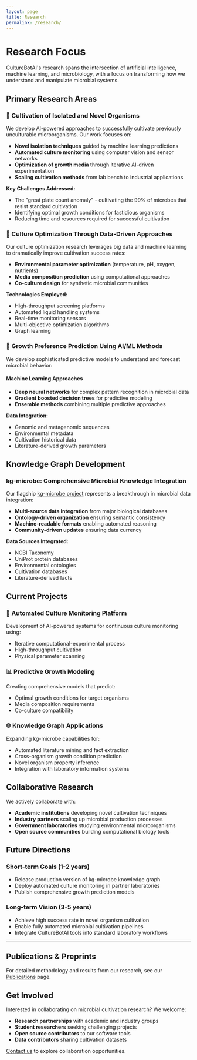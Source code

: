 ```yaml
---
layout: page
title: Research
permalink: /research/
---
```


# Research Focus

CultureBotAI's research spans the intersection of artificial intelligence, machine learning, and microbiology, with a focus on transforming how we understand and manipulate microbial systems.

## Primary Research Areas

### 🦠 Cultivation of Isolated and Novel Organisms

We develop AI-powered approaches to successfully cultivate previously unculturable microorganisms. Our work focuses on:

- **Novel isolation techniques** guided by machine learning predictions
- **Automated culture monitoring** using computer vision and sensor networks  
- **Optimization of growth media** through iterative AI-driven experimentation
- **Scaling cultivation methods** from lab bench to industrial applications

**Key Challenges Addressed:**
- The "great plate count anomaly" - cultivating the 99% of microbes that resist standard cultivation
- Identifying optimal growth conditions for fastidious organisms
- Reducing time and resources required for successful cultivation

### 🔬 Culture Optimization Through Data-Driven Approaches

Our culture optimization research leverages big data and machine learning to dramatically improve cultivation success rates:

- **Environmental parameter optimization** (temperature, pH, oxygen, nutrients)
- **Media composition prediction** using computational approaches
- **Co-culture design** for synthetic microbial communities

**Technologies Employed:**
- High-throughput screening platforms
- Automated liquid handling systems
- Real-time monitoring sensors
- Multi-objective optimization algorithms
- Graph learning

### 🧠 Growth Preference Prediction Using AI/ML Methods

We develop sophisticated predictive models to understand and forecast microbial behavior:

#### Machine Learning Approaches
- **Deep neural networks** for complex pattern recognition in microbial data
- **Gradient boosted decision trees** for predictive modeling
- **Ensemble methods** combining multiple predictive approaches


**Data Integration:**
- Genomic and metagenomic sequences
- Environmental metadata
- Cultivation historical data
- Literature-derived growth parameters

## Knowledge Graph Development

### kg-microbe: Comprehensive Microbial Knowledge Integration

Our flagship [kg-microbe project](https://github.com/Knowledge-Graph-Hub/kg-microbe) represents a breakthrough in microbial data integration:

- **Multi-source data integration** from major biological databases
- **Ontology-driven organization** ensuring semantic consistency
- **Machine-readable formats** enabling automated reasoning
- **Community-driven updates** ensuring data currency

**Data Sources Integrated:**
- NCBI Taxonomy
- UniProt protein databases
- Environmental ontologies
- Cultivation databases
- Literature-derived facts

## Current Projects

### 🔬 Automated Culture Monitoring Platform
Development of AI-powered systems for continuous culture monitoring using:
- Iterative computational-experimental process
- High-throughput cultivation
- Physical parameter scanning

### 📊 Predictive Growth Modeling
Creating comprehensive models that predict:
- Optimal growth conditions for target organisms
- Media composition requirements
- Co-culture compatibility

### 🌐 Knowledge Graph Applications
Expanding kg-microbe capabilities for:
- Automated literature mining and fact extraction
- Cross-organism growth condition prediction
- Novel organism property inference
- Integration with laboratory information systems

## Collaborative Research

We actively collaborate with:
- **Academic institutions** developing novel cultivation techniques
- **Industry partners** scaling up microbial production processes  
- **Government laboratories** studying environmental microorganisms
- **Open source communities** building computational biology tools

## Future Directions

### Short-term Goals (1-2 years)
- Release production version of kg-microbe knowledge graph
- Deploy automated culture monitoring in partner laboratories
- Publish comprehensive growth prediction models

### Long-term Vision (3-5 years)  
- Achieve high success rate in novel organism cultivation
- Enable fully automated microbial cultivation pipelines
- Integrate CultureBotAI tools into standard laboratory workflows

---

## Publications & Preprints

For detailed methodology and results from our research, see our [Publications](/publications) page.

## Get Involved

Interested in collaborating on microbial cultivation research? We welcome:
- **Research partnerships** with academic and industry groups
- **Student researchers** seeking challenging projects
- **Open source contributors** to our software tools
- **Data contributors** sharing cultivation datasets

[Contact us](mailto:MJoachimiak@lbl.gov) to explore collaboration opportunities.